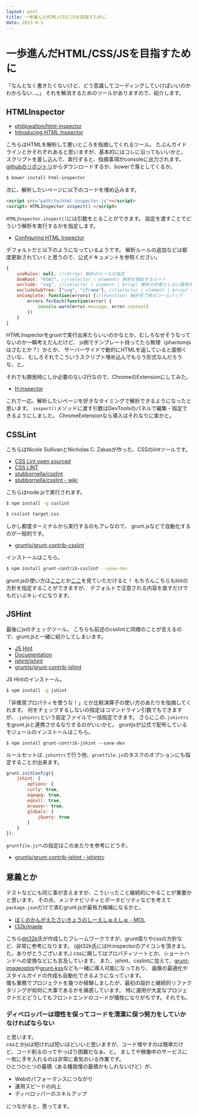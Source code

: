 ```yaml
---
layout: post
title: 一歩進んだHTML/CSS/JSを目指すために
date: 2013-8-1
---
```


# 一歩進んだHTML/CSS/JSを目指すために

「なんとなく書きたくないけど、どう意識してコーディングしていけばいいのかわからない…。」
それを解消するためのツールがありますので、紹介します。

## HTMLInspector

- [philipwalton/html-inspector](https://github.com/philipwalton/html-inspector)
- [Introducing HTML Inspector](http://philipwalton.com/articles/introducing-html-inspector/)

こちらはHTMLを解析して悪いところを指摘してくれるツール。
たぶんガイドラインとかそれぞれあると思いますが、基本的にはコレに沿ってもいいかと。
スクリプトを差し込んで、実行すると、指摘事項がconsoleに出力されます。
[githubのリポジトリ](https://github.com/philipwalton/html-inspector)からダウンロードするか、bowerで落としてくるか。

```bash
$ bower install html-inspector
```

次に、解析したいページに以下のコードを埋め込みます。

```html
<script src="path/to/html-inspector.js"></script>
<script> HTMLInspector.inspect() </script>
```

`HTMLInspector.inspect()`には引数をとることができます。
設定を渡すことでどういう解析を実行するかを指定します。

- [Configuring HTML Inspector](https://github.com/philipwalton/html-inspector#configuring-html-inspector)

デフォルトだと以下のようになっているようです。
解析ルールの追加などは都度更新されていくと思うので、公式ドキュメントを参照ください。

```js
{
    useRules: null, //(Array) 解析のルールの指定
    domRoot: "html", //(selector | element) 解析を開始するルート
    exclude: "svg", //(selector | element | Array) 解析の対象としない要素を指定
    excludeSubTree: ["svg", "iframe"], //(selector | element | Array) 解析の対象としないサブツリー要素を指定
    onComplete: function(errors) {//(Function) 解析完了時のコールバック
        errors.forEach(function(error) {
            console.warn(error.message, error.context)
        })
    }
}
```

HTMLInspectorをgruntで実行出来たらいいのかなとか、むしろなぜそうなってないのか一瞬考えたんだけど、
js側でテンプレート持ってたら無理（phantomjsはさむとか？）かとか、
サーバーサイドで動的にHTMLを返していると面倒くさいな、
むしろそれでこういうスクリプト埋め込んでもらう形式なんだろうな、と。  

それでも開発時にしか必要のない2行なので、ChromeのExtensionにしてみた。

- [H:inspector](https://chrome.google.com/webstore/detail/hinspector/poeiekompeckjdiigdamalgoahpldgbp)

これで一応、解析したいページを好きなタイミングで解析できるようになったと思います。
`inspect()`メソッドに渡す引数はDevToolsのパネルで編集・指定できるようにしました。
ChromeExtensionなら導入はそれなりに楽かと。

## CSSLint

こちらはNicole SullivanとNicholas C. Zakasが作った、CSSのlintツールです。

- [CSS Lint open sourced](http://www.stubbornella.org/content/2011/06/15/css-lint-open-sourced/)
- [CSS LINT](http://csslint.net/)
- [stubbornella/csslint](https://github.com/stubbornella/csslint)
- [stubbornella/csslint - wiki](https://github.com/stubbornella/csslint/wiki)

こちらはnode.jsで実行されます。

```bash
$ npm install -g csslint

$ csslint target.css
```

しかし都度ターミナルから実行するのもアレなので、
grunt.jsなどで自動化するのが一般的です。

- [gruntjs/grunt-contrib-csslint](https://github.com/gruntjs/grunt-contrib-csslint)

インストールはこちら。

```bash
$ npm install grunt-contrib-csslint --save-dev
```

grunt.jsの使い方は[ここ](http://1000ch.net/2013/01/22/ReconstructionOfGrunt/)とか[ここ](http://1000ch.net/2012/12/08/ReconsideringGruntJs/)を見ていただけると！
もちろんこちらもlintの方針を指定することができますが、
デフォルトで注意される内容を直すだけでもだいぶキレイになります。

## JSHint

最後にjsのチェックツール。
こちらも前述のcsslintと同様のことが言えるので、grunt.jsと一緒に紹介してしまいます。

- [JS Hint](http://www.jshint.com/)
- [Documentation](http://www.jshint.com/docs/)
- [jshint/jshint](https://github.com/jshint/jshint)
- [gruntjs/grunt-contrib-jshint](https://github.com/gruntjs/grunt-contrib-jshint)

JS Hintのインストール。

```bash
$ npm install -g jshint
```

「非推奨プロパティを使うな！」とか比較演算子の使い方のあたりを指摘してくれます。
何をチェックするしないの指定はコマンドライン引数でもできますが、`.jshintrc`という設定ファイルで一括指定できます。
さらにこの`.jshintrc`をgrunt.jsと連携させるなりするのがいいかと。
gruntjsが公式で配布しているモジュールのインストールはこちら。

```
$ npm install grunt-contrib-jshint --save-dev
```

ルールセットは`.jshintrc`で行う他、`gruntfile.js`のタスクのオプションにも指定することが出来ます。

```js
grunt.initConfig({
    jshint: {
        options: {
        curly: true,
        eqeqeq: true,
        eqnull: true,
        browser: true,
        globals: {
            jQuery: true
        }
    }
});
```

`gruntfile.js`への指定はこのあたりを参考にどうぞ。  

- [gruntjs/grunt-contrib-jshint - jshintrc](https://github.com/gruntjs/grunt-contrib-jshint#jshintrc)

## 意義とか

テストなどにも同じ事が言えますが、こういったこと継続的にやることが重要かと思います。
その点、メンテナビリティとポータビリティなどを考えて`package.json`だけで済むgrunt.jsが最有力候補になるかと。  

- [ぼくのかんがえたさいきょうのしーえしゅえしゅ - MOL](http://t32k.me/mol/log/the-perfect-css-i-thought/)
- [t32k/maple](https://github.com/t32k/maple)

こちら[@t32k](http://twitter.com/t32k)氏が作成したフレームワークですが、grunt周りやcssの方針など、非常に参考になります。
(@t32k氏にはH:inspectorのアイコンを頂きました。ありがとうございます。)
cssに関してはプロパティソートとか、ショートハンドへの変換などにも言及しています。
また、jshint、csslintに加えて、[grunt-imageoptim](https://github.com/JamieMason/grunt-imageoptim)や[grunt-kss](https://github.com/t32k/grunt-kss)なども一緒に導入可能になっており、
画像の最適化やスタイルガイドの作成も自動化できるようになっています。
　  
僕も業務でプロジェクトを幾つか経験しましたが、最初の設計と継続的リファクタリングが如何に大事であるかを痛感しています。
特に運用が大変なプロジェクトだとどうしてもフロントエンドのコードが犠牲になりがちです。それでも、

### ディベロッパーは理性を保ってコードを清潔に保つ努力をしていかなければならない

と思います。  
cssとかjsは短ければ短いほどいいと思いますが、コード増やすのは簡単だけど、コード削るのってやっぱり困難だなぁ、と。
ましてや稼働中のサービスに一気に手を入れるのは非常に勇気のいる作業です。
　  
ひとつひとつの蓄積（ある種我慢の蓄積かもしれないけど）が、

- Webのパフォーマンスにつながり
- 運用スピードの向上
- ディベロッパーのスキルアップ

につながると、思ってます。  